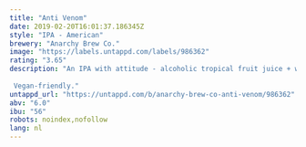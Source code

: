 ```yaml
---
title: "Anti Venom"
date: 2019-02-20T16:01:37.186345Z
style: "IPA - American"
brewery: "Anarchy Brew Co."
image: "https://labels.untappd.com/labels/986362"
rating: "3.65"
description: "An IPA with attitude - alcoholic tropical fruit juice + winner of 'Best IPA in the UK' at the World Beer Awards 2017.  Vegan-friendly."
untappd_url: "https://untappd.com/b/anarchy-brew-co-anti-venom/986362"
abv: "6.0"
ibu: "56"
robots: noindex,nofollow
lang: nl
---
```

